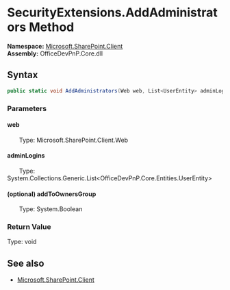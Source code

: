 # SecurityExtensions.AddAdministrators Method  
  

**Namespace:** [Microsoft.SharePoint.Client](Microsoft.SharePoint.Client.md)  
**Assembly:** OfficeDevPnP.Core.dll  
## Syntax
```C#
public static void AddAdministrators(Web web, List<UserEntity> adminLogins, Boolean addToOwnersGroup)
```
### Parameters
#### web  
&emsp;&emsp;Type: Microsoft.SharePoint.Client.Web  

#### adminLogins  
&emsp;&emsp;Type: System.Collections.Generic.List<OfficeDevPnP.Core.Entities.UserEntity>  

#### (optional) addToOwnersGroup  
&emsp;&emsp;Type: System.Boolean  

### Return Value
Type: void  

## See also
- [Microsoft.SharePoint.Client](Microsoft.SharePoint.Client.md)

